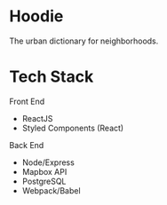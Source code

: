 # Hoodie
The urban dictionary for neighborhoods.

# Tech Stack
Front End
- ReactJS
- Styled Components (React)

Back End
- Node/Express
- Mapbox API
- PostgreSQL
- Webpack/Babel

